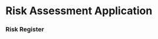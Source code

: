 <!-- TITLE: Risk Assessment Application Overview -->
<!-- SUBTITLE: A description of the Risk Assessment Application and its component forms -->

# Risk Assessment Application


### Risk Register 
